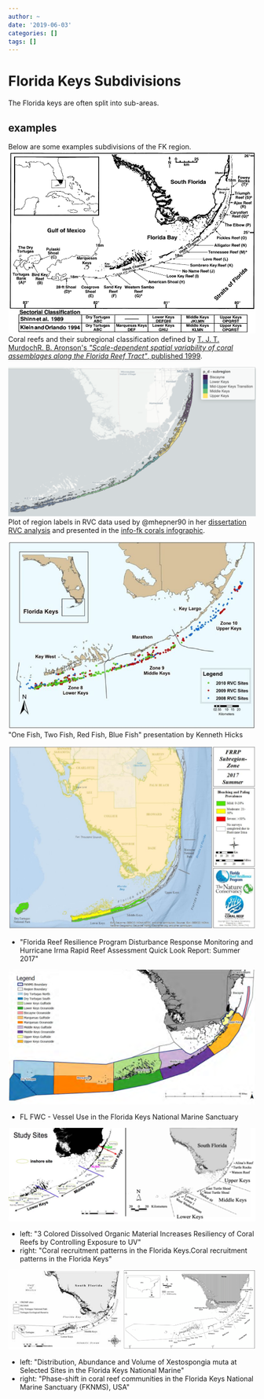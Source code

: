 ```yaml
---
author: ~
date: '2019-06-03'
categories: []
tags: []
---
```


# Florida Keys Subdivisions
The Florida keys are often split into sub-areas.

## examples
Below are some examples subdivisions of the FK region.
![rvc raw data](coral-assemblages.png)
Coral reefs and their subregional classification defined by [T. J. T. MurdochR. B. Aronson's *"Scale-dependent spatial variability of coral assemblages along the Florida Reef Tract"*, published
 1999](https://link.springer.com/article/10.1007/s003380050210).

![rvc raw data](rvc-raw.png)
Plot of region labels in RVC data used by @mhepner90 in her [dissertation RVC analysis](https://github.com/mhepner90/RVC/blob/master/map_regions.Rmd) and presented in the [info-fk corals infographic](https://marinebon.github.io/info-fk/corals.html).

![rvc](rvc.png)
"One Fish, Two Fish, Red Fish, Blue Fish" presentation by Kenneth Hicks

![reef resilience](fl-reef-resilience.png)
* "Florida Reef Resilience Program Disturbance Response Monitoring and Hurricane Irma Rapid Reef Assessment Quick Look Report: Summer 2017"

![fwc vessel map](fwc-vessels.png)
* FL FWC - Vessel Use in the Florida Keys National Marine Sanctuary

![others](others.png)
* left: "3 Colored Dissolved Organic Material Increases Resiliency of Coral Reefs by Controlling Exposure to UV"
* right: "Coral recruitment patterns in the Florida Keys.Coral recruitment patterns in the Florida Keys"

![others 2](others-2.png)
* left: "Distribution, Abundance and Volume of Xestospongia muta at Selected Sites in the Florida Keys National Marine"
* right: "Phase-shift in coral reef communities in the Florida Keys National Marine Sanctuary (FKNMS), USA"
